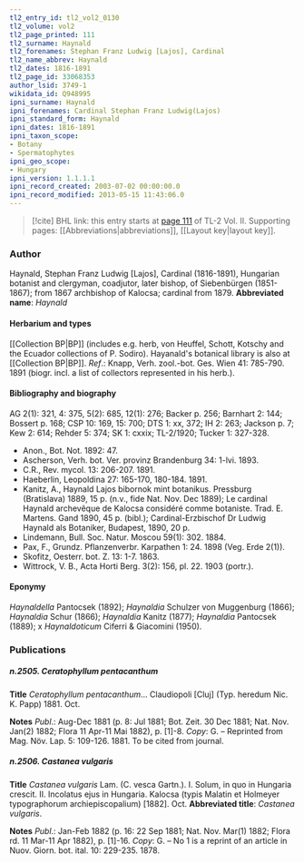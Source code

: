 ```yaml
---
tl2_entry_id: tl2_vol2_0130
tl2_volume: vol2
tl2_page_printed: 111
tl2_surname: Haynald
tl2_forenames: Stephan Franz Ludwig [Lajos], Cardinal
tl2_name_abbrev: Haynald
tl2_dates: 1816-1891
tl2_page_id: 33068353
author_lsid: 3749-1
wikidata_id: Q948995
ipni_surname: Haynald
ipni_forenames: Cardinal Stephan Franz Ludwig(Lajos)
ipni_standard_form: Haynald
ipni_dates: 1816-1891
ipni_taxon_scope: 
- Botany
- Spermatophytes
ipni_geo_scope: 
- Hungary
ipni_version: 1.1.1.1
ipni_record_created: 2003-07-02 00:00:00.0
ipni_record_modified: 2013-05-15 11:43:06.0
---
```



> [!cite] BHL link: this entry starts at [page 111](https://www.biodiversitylibrary.org/page/33068353) of TL-2 Vol. II.
> Supporting pages: [[Abbreviations|abbreviations]], [[Layout key|layout key]].

### Author

Haynald, Stephan Franz Ludwig \[Lajos\], Cardinal (1816-1891), Hungarian botanist and clergyman, coadjutor, later bishop, of Siebenbürgen (1851-1867); from 1867 archbishop of Kalocsa; cardinal from 1879. 
**Abbreviated name**: *Haynald*

#### Herbarium and types

[[Collection BP|BP]] (includes e.g. herb, von Heuffel, Schott, Kotschy and the Ecuador collections of P. Sodiro). Hayanald's botanical library is also at [[Collection BP|BP]].
*Ref*.: Knapp, Verh. zool.-bot. Ges. Wien 41: 785-790. 1891 (biogr. incl. a list of collectors represented in his herb.).

#### Bibliography and biography

AG 2(1): 321, 4: 375, 5(2): 685, 12(1): 276; Backer p. 256; Barnhart 2: 144; Bossert p. 168; CSP 10: 169, 15: 700; DTS 1: xx, 372; IH 2: 263; Jackson p. 7; Kew 2: 614; Rehder 5: 374; SK 1: cxxix; TL-2/1920; Tucker 1: 327-328.
- Anon., Bot. Not. 1892: 47.
- Ascherson, Verh. bot. Ver. provinz Brandenburg 34: 1-lvi. 1893.
- C.R., Rev. mycol. 13: 206-207. 1891.
- Haeberlin, Leopoldina 27: 165-170, 180-184. 1891.
- Kanitz, A., Haynald Lajos bibornok mint botanikus. Pressburg (Bratislava) 1889, 15 p. (n.v., fide Nat. Nov. Dec 1889); Le cardinal Haynald archevêque de Kalocsa considéré comme botaniste. Trad. E. Martens. Gand 1890, 45 p. (bibl.); Cardinal-Erzbischof Dr Ludwig Haynald als Botaniker, Budapest, 1890, 20 p.
- Lindemann, Bull. Soc. Natur. Moscou 59(1): 302. 1884.
- Pax, F., Grundz. Pflanzenverbr. Karpathen 1: 24. 1898 (Veg. Erde 2(1)).
- Skofitz, Oesterr. bot. Z. 13: 1-7. 1863.
- Wittrock, V. B., Acta Horti Berg. 3(2): 156, pl. 22. 1903 (portr.).

#### Eponymy

*Haynaldella* Pantocsek (1892); *Haynaldia* Schulzer von Muggenburg (1866); *Haynaldia* Schur (1866); *Haynaldia* Kanitz (1877); *Haynaldia* Pantocsek (1889); x *Haynaldoticum* Ciferri & Giacomini (1950).

### Publications

##### n.2505. Ceratophyllum pentacanthum

**Title**
*Ceratophyllum pentacanthum*... Claudiopoli \[Cluj\] (Typ. heredum Nic. K. Papp) 1881. Oct.

**Notes**
*Publ*.: Aug-Dec 1881 (p. 8: Jul 1881; Bot. Zeit. 30 Dec 1881; Nat. Nov. Jan(2) 1882; Flora 11 Apr-11 Mai 1882), p. \[1\]-8. *Copy*: G. – Reprinted from Mag. Növ. Lap. 5: 109-126. 1881. To be cited from journal.

##### n.2506. Castanea vulgaris

**Title**
*Castanea vulgaris* Lam. (C. vesca Gartn.). I. Solum, in quo in Hungaria crescit. II. Incolatus ejus in Hungaria. Kalocsa (typis Malatin et Holmeyer typographorum archiepiscopalium) \[1882\]. Oct.
**Abbreviated title**: *Castanea vulgaris*.

**Notes**
*Publ*.: Jan-Feb 1882 (p. 16: 22 Sep 1881; Nat. Nov. Mar(1) 1882; Flora rd. 11 Mar-11 Apr 1882), p. \[1\]-16. *Copy*: G. – No 1 is a reprint of an article in Nuov. Giorn. bot. ital. 10: 229-235. 1878.

